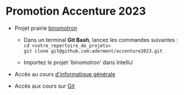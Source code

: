 # Promotion Accenture 2023

- Projet prairie [binomotron](https://github.com/adermont/accenture2023/tree/main/binomotron)

   - Dans un terminal **Git Bash**, lancez les commandes suivantes :  
   `cd <votre_repertoire_de_projets>`  
   `git clone git@github.com:adermont/accenture2023.git`  
   
   - Importez le projet 'binomotron' dans IntelliJ

- Accès au cours [d'informatique générale](https://github.com/adermont/accenture2023/tree/main/informatique)

- Accès aux cours sur [Git](https://github.com/adermont/cours/blob/main/git/cours_git.md)
